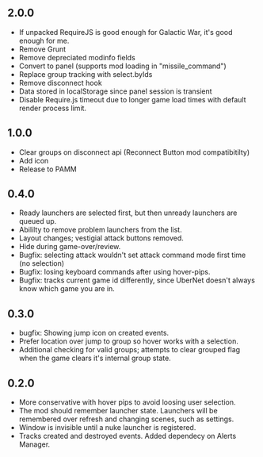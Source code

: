 ## 2.0.0

- If unpacked RequireJS is good enough for Galactic War, it's good enough for me.
- Remove Grunt
- Remove depreciated modinfo fields
- Convert to panel (supports mod loading in "missile_command")
- Replace group tracking with select.byIds
- Remove disconnect hook
- Data stored in localStorage since panel session is transient
- Disable Require.js timeout due to longer game load times with default render process limit.


## 1.0.0

- Clear groups on disconnect api (Reconnect Button mod compatibitilty)
- Add icon
- Release to PAMM

## 0.4.0

- Ready launchers are selected first, but then unready launchers are queued up.
- Abililty to remove problem launchers from the list.
- Layout changes; vestigial attack buttons removed.
- Hide during game-over/review.
- Bugfix: selecting attack wouldn't set attack command mode first time (no selection)
- Bugfix: losing keyboard commands after using hover-pips.
- Bugfix: tracks current game id differently, since UberNet doesn't always know which game you are in.

## 0.3.0

- bugfix: Showing jump icon on created events.
- Prefer location over jump to group so hover works with a selection.
- Additional checking for valid groups; attempts to clear grouped flag when the game clears it's internal group state.

## 0.2.0

- More conservative with hover pips to avoid loosing user selection.
- The mod should remember launcher state.  Launchers will be remembered over refresh and changing scenes, such as settings.
- Window is invisible until a nuke launcher is registered.
- Tracks created and destroyed events.  Added dependecy on Alerts Manager.
